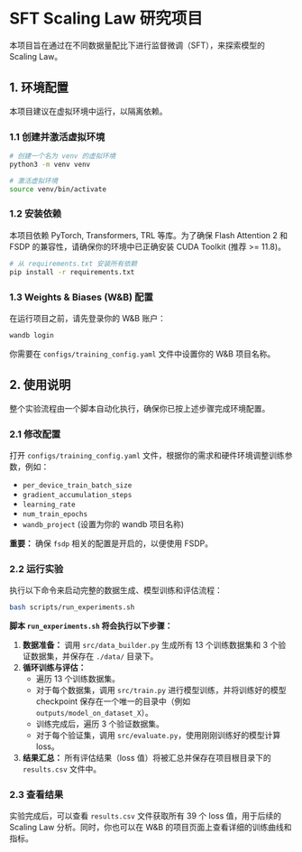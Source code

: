 # SFT Scaling Law 研究项目

本项目旨在通过在不同数据量配比下进行监督微调（SFT），来探索模型的 Scaling Law。

## 1. 环境配置

本项目建议在虚拟环境中运行，以隔离依赖。

### 1.1 创建并激活虚拟环境

```bash
# 创建一个名为 venv 的虚拟环境
python3 -m venv venv

# 激活虚拟环境
source venv/bin/activate
```

### 1.2 安装依赖

本项目依赖 PyTorch, Transformers, TRL 等库。为了确保 Flash Attention 2 和 FSDP 的兼容性，请确保你的环境中已正确安装 CUDA Toolkit (推荐 >= 11.8)。

```bash
# 从 requirements.txt 安装所有依赖
pip install -r requirements.txt
```

### 1.3 Weights & Biases (W&B) 配置

在运行项目之前，请先登录你的 W&B 账户：

```bash
wandb login
```

你需要在 `configs/training_config.yaml` 文件中设置你的 W&B 项目名称。

## 2. 使用说明

整个实验流程由一个脚本自动化执行，确保你已按上述步骤完成环境配置。

### 2.1 修改配置

打开 `configs/training_config.yaml` 文件，根据你的需求和硬件环境调整训练参数，例如：
- `per_device_train_batch_size`
- `gradient_accumulation_steps`
- `learning_rate`
- `num_train_epochs`
- `wandb_project` (设置为你的 wandb 项目名称)

**重要：** 确保 `fsdp` 相关的配置是开启的，以便使用 FSDP。

### 2.2 运行实验

执行以下命令来启动完整的数据生成、模型训练和评估流程：

```bash
bash scripts/run_experiments.sh
```

**脚本 `run_experiments.sh` 将会执行以下步骤：**

1.  **数据准备：** 调用 `src/data_builder.py` 生成所有 13 个训练数据集和 3 个验证数据集，并保存在 `./data/` 目录下。
2.  **循环训练与评估：**
    * 遍历 13 个训练数据集。
    * 对于每个数据集，调用 `src/train.py` 进行模型训练，并将训练好的模型 checkpoint 保存在一个唯一的目录中（例如 `outputs/model_on_dataset_X`）。
    * 训练完成后，遍历 3 个验证数据集。
    * 对于每个验证集，调用 `src/evaluate.py`，使用刚刚训练好的模型计算 loss。
3.  **结果汇总：** 所有评估结果（loss 值）将被汇总并保存在项目根目录下的 `results.csv` 文件中。

### 2.3 查看结果

实验完成后，可以查看 `results.csv` 文件获取所有 39 个 loss 值，用于后续的 Scaling Law 分析。同时，你也可以在 W&B 的项目页面上查看详细的训练曲线和指标。